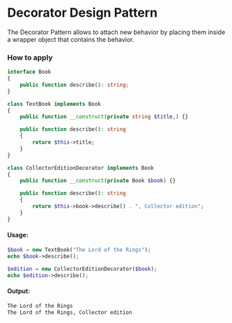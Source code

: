 # Decorator Design Pattern
The Decorator Pattern allows to attach new behavior by placing them inside a wrapper object that contains the behavior.

### How to apply
```php
interface Book
{
    public function describe(): string;
}

class TextBook implements Book
{
    public function __construct(private string $title,) {}

    public function describe(): string
    {
        return $this->title;
    }
}
```

```php
class CollectorEditionDecorator implements Book
{
    public function __construct(private Book $book) {}

    public function describe(): string
    {
        return $this->book->describe() . ", Collector edition";
    }
}
```

#### Usage:
```php
$book = new TextBook("The Lord of the Rings");
echo $book->describe();

$edition = new CollectorEditionDecorator($book);
echo $edition->describe();
```

#### Output:
```txt
The Lord of the Rings
The Lord of the Rings, Collector edition
```
